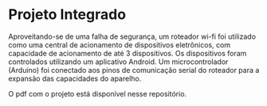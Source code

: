 # Projeto Integrado

Aproveitando-se de uma falha de segurança, um roteador wi-fi foi utilizado como uma central de acionamento de dispositivos eletrônicos, com capacidade de acionamento de até 3 dispositivos. Os dispositivos foram controlados utilizando um aplicativo Android. Um microcontrolador (Arduino) foi conectado aos pinos de comunicação serial do roteador para a expansão das capacidades do aparelho.

O pdf com o projeto está disponível nesse repositório.
